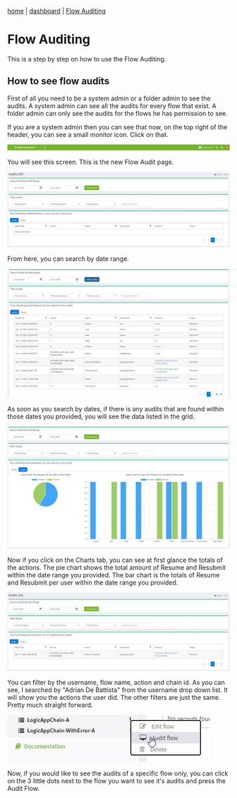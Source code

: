 [home](../README.md) | [dashboard](dashboard.md) | [Flow Auditing](flowauditing.md)

# Flow Auditing

This is a step by step on how to use the Flow Auditing.

## How to see flow audits

First of all you need to be a system admin or a folder admin to see the audits. A system admin can see all the audits for every flow that exist. A folder admin can only see the audits for the flows he has permission to see.

If you are a system admin then you can see that now, on the top right of the header, you can see a small monitor icon. Click on that.

![auditing](../images/dashboard/auditing1.JPG)

You will see this screen. This is the new Flow Audit page.

![auditing](../images/dashboard/auditing2.JPG)

From here, you can search by date range. 

![auditing](../images/dashboard/auditing3.JPG)

As soon as you search by dates, if there is any audits that are found within those dates you provided, you will see the data listed in the grid.

![auditing](../images/dashboard/auditing4.JPG)

Now if you click on the Charts tab, you can see at first glance the totals of the actions. The pie chart shows the total amount of Resume and Resubmit within the date range you provided. The bar chart is the totals of Resume and Resubmit per user within the date range you provided.

![auditing](../images/dashboard/auditing5.JPG)

You can filter by the username, flow name, action and chain id. As you can see, I searched by "Adrian De Battista" from the username drop down list. It will show you the actions the user did. The other filters are just the same. Pretty much straight forward.

![auditing](../images/dashboard/auditing6.JPG)

Now, if you would like to see the audits of a specific flow only, you can click on the 3 little dots next to the flow you want to see it's audits and press the Audit Flow.